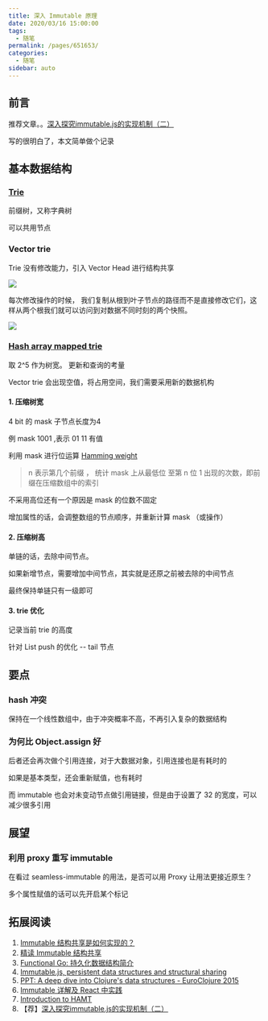 ```yaml
---
title: 深入 Immutable 原理
date: 2020/03/16 15:00:00
tags: 
  - 随笔
permalink: /pages/651653/
categories: 
  - 随笔
sidebar: auto
---
```


## 前言

推荐文章。。[深入探究immutable.js的实现机制（二）](https://juejin.im/post/5ba4a6b75188255ca1537b19)

写的很明白了，本文简单做个记录

<!--more-->

## 基本数据结构

### [Trie](https://en.wikipedia.org/wiki/Trie)

前缀树，又称字典树

可以共用节点

### Vector trie

Trie 没有修改能力，引入 Vector Head 进行结构共享

![](https://user-gold-cdn.xitu.io/2018/9/14/165d635ebb85e04d?imageView2/0/w/1280/h/960/format/webp/ignore-error/1)

每次修改操作的时候， 我们复制从根到叶子节点的路径而不是直接修改它们，这样从两个根我们就可以访问到对数据不同时刻的两个快照。

![](https://pic4.zhimg.com/v2-2b4c801a7b40eefcd4ee6767fb984fdf_b.webp)

### [Hash array mapped trie](https://en.wikipedia.org/wiki/Hash_array_mapped_trie)

取 2^5 作为树宽。 更新和查询的考量

Vector trie 会出现空值，将占用空间，我们需要采用新的数据机构

#### 1. 压缩树宽

4 bit 的 mask 子节点长度为4

例 mask 1001 ,表示 01 11 有值

利用 mask 进行位运算 [Hamming weight](https://en.wikipedia.org/wiki/Hamming_weight)
> n 表示第几个前缀 ， 统计 mask 上从最低位 至第 n 位 1 出现的次数，即前缀在压缩数组中的索引

不采用高位还有一个原因是 mask 的位数不固定

增加属性的话，会调整数组的节点顺序，并重新计算 mask （或操作）

#### 2. 压缩树高

单链的话，去除中间节点。

如果新增节点，需要增加中间节点，其实就是还原之前被去除的中间节点

最终保持单链只有一级即可

#### 3. trie 优化


记录当前 trie 的高度

针对 List push 的优化 -- tail 节点

## 要点




### hash 冲突

保持在一个线性数组中，由于冲突概率不高，不再引入复杂的数据结构

### 为何比 Object.assign 好

后者还会再次做个引用连接，对于大数据对象，引用连接也是有耗时的

如果是基本类型，还会重新赋值，也有耗时

而 immutable 也会对未变动节点做引用链接，但是由于设置了 32 的宽度，可以减少很多引用

## 展望

### 利用 proxy 重写 immutable

在看过 seamless-immutable 的用法，是否可以用 Proxy 让用法更接近原生？

多个属性赋值的话可以先开启某个标记

## 拓展阅读

1. [Immutable 结构共享是如何实现的？](https://github.com/dt-fe/weekly/issues/14)
2. [精读 Immutable 结构共享](https://zhuanlan.zhihu.com/p/27133830)
3. [Functional Go: 持久化数据结构简介](https://io-meter.com/2016/09/03/Functional-Go-persist-datastructure-intro/)
4. [Immutable.js, persistent data structures and structural sharing](https://medium.com/@dtinth/immutable-js-persistent-data-structures-and-structural-sharing-6d163fbd73d2)
5. [PPT: A deep dive into Clojure's data structures - EuroClojure 2015](https://www.slideshare.net/mohitthatte/a-deep-dive-into-clojures-data-structures-euroclojure-2015)
6. [Immutable 详解及 React 中实践](https://zhuanlan.zhihu.com/p/20295971)
7. [Introduction to HAMT](https://idea.popcount.org/2012-07-25-introduction-to-hamt/)
8. 【荐】[深入探究immutable.js的实现机制（二）](https://juejin.im/post/5ba4a6b75188255ca1537b19)